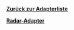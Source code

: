 [**Zurück zur Adapterliste**](/adapterref/adapterliste.md)

[**Radar-Adapter**](/adapterref/docs/iobroker.radar/de/README.md)